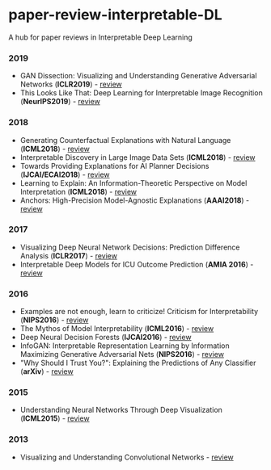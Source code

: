 # paper-review-interpretable-DL
A hub for paper reviews in Interpretable Deep Learning
### 2019
- <a name="todo"></a> GAN Dissection: Visualizing and Understanding Generative Adversarial Networks (**ICLR2019**) - [review ](https://github.com/luulinh90s/paper-review-interpretable-DL/edit/master/gan_dissect.md) 
- <a name="todo"></a> This Looks Like That: Deep Learning for Interpretable Image Recognition (**NeurIPS2019**) - [review ](https://github.com/luulinh90s/paper-review-interpretable-DL/edit/master/protoPNET.md) 
### 2018
- <a name="todo"></a> Generating Counterfactual Explanations with Natural Language (**ICML2018**) - [review ](https://github.com/luulinh90s/paper-review-interpretable-DL/edit/master/counterfactual.md) 
- <a name="todo"></a> Interpretable Discovery in Large Image Data Sets (**ICML2018**) - [review ](https://github.com/luulinh90s/paper-review-interpretable-DL/edit/master/demud.md) 
- <a name="todo"></a> Towards Providing Explanations for AI Planner Decisions (**IJCAI/ECAI2018**) - [review ](https://github.com/luulinh90s/paper-review-interpretable-DL/edit/master/XAI-plan.md) 
- <a name="todo"></a> Learning to Explain: An Information-Theoretic Perspective on Model Interpretation (**ICML2018**) - [review ](https://github.com/luulinh90s/paper-review-interpretable-DL/edit/master/L2X.md) 
- <a name="todo"></a> Anchors: High-Precision Model-Agnostic Explanations (**AAAI2018**) - [review ](https://github.com/luulinh90s/paper-review-interpretable-DL/edit/master/anchors.md) 
### 2017
- <a name="todo"></a> Visualizing Deep Neural Network Decisions: Prediction Difference Analysis (**ICLR2017**) - [review ](https://github.com/luulinh90s/paper-review-interpretable-DL/edit/master/evidence.md) 
- <a name="todo"></a> Interpretable Deep Models for ICU Outcome Prediction (**AMIA 2016**) - [review ](https://github.com/luulinh90s/paper-review-interpretable-DL/edit/master/icu_mimic.md) 
### 2016
- <a name="todo"></a> Examples are not enough, learn to criticize! Criticism for Interpretability (**NIPS2016**) - [review ](https://github.com/luulinh90s/paper-review-interpretable-DL/edit/master/MMD-critic.md) 
- <a name="todo"></a> The Mythos of Model Interpretability (**ICML2016**) - [review ](https://github.com/luulinh90s/paper-review-interpretable-DL/edit/master/mythos.md) 
- <a name="todo"></a> Deep Neural Decision Forests (**IJCAI2016**) - [review ](https://github.com/luulinh90s/paper-review-interpretable-DL/edit/master/forests.md) 
- <a name="todo"></a> InfoGAN: Interpretable Representation Learning by Information Maximizing Generative Adversarial Nets (**NIPS2016**) - [review ](https://github.com/luulinh90s/paper-review-interpretable-DL/edit/master/info_gan.md) 
- <a name="todo"></a> "Why Should I Trust You?": Explaining the Predictions of Any Classifier (**arXiv**) - [review ](https://github.com/luulinh90s/paper-review-interpretable-DL/edit/master/lime.md) 
### 2015
- <a name="todo"></a> Understanding Neural Networks Through Deep Visualization (**ICML2015**) - [review ](https://github.com/luulinh90s/paper-review-interpretable-DL/edit/master/understandNN.md) 
### 2013
- <a name="todo"></a> Visualizing and Understanding Convolutional Networks - [review ](https://github.com/luulinh90s/paper-review-interpretable-DL/edit/master/deconvnet.md) 
